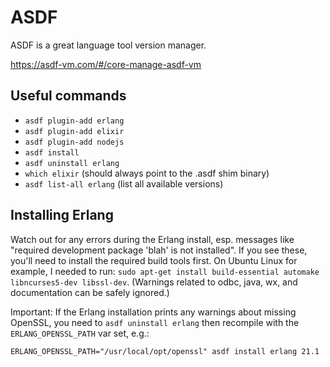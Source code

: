 # ASDF

ASDF is a great language tool version manager.

https://asdf-vm.com/#/core-manage-asdf-vm


## Useful commands

  * `asdf plugin-add erlang`
  * `asdf plugin-add elixir`
  * `asdf plugin-add nodejs`
  * `asdf install`
  * `asdf uninstall erlang`
  * `which elixir` (should always point to the .asdf shim binary)
  * `asdf list-all erlang` (list all available versions)


## Installing Erlang

Watch out for any errors during the Erlang install, esp. messages like "required development package 'blah' is not installed". If you see these, you'll need to install the required build tools first. On Ubuntu Linux for example, I needed to run: `sudo apt-get install build-essential automake libncurses5-dev libssl-dev`. (Warnings related to odbc, java, wx, and documentation can be safely ignored.)

Important: If the Erlang installation prints any warnings about missing OpenSSL, you need to `asdf uninstall erlang` then recompile with the `ERLANG_OPENSSL_PATH` var set, e.g.:

```
ERLANG_OPENSSL_PATH="/usr/local/opt/openssl" asdf install erlang 21.1
```
